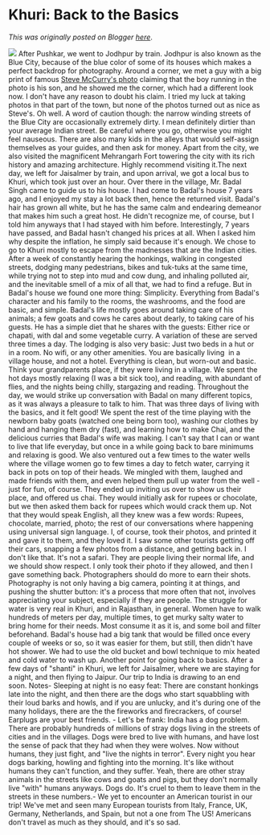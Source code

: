 # Khuri: Back to the Basics

*This was originally posted on Blogger [here](https://photopensieve.blogspot.com/2018/11/khuri-back-to-basics.html)*.

![](https://blogger.googleusercontent.com/img/b/R29vZ2xl/AVvXsEh5VFe7lxvStNxUUW83MCTWrL955qs2w61JYBpaPVVOmZC0uIqlEwevvb0u7evzMfL11IFfBNc7s0-4ImCIPspnIpyNvpzFKvQWvV-fs-EqJX8aRAMgJOtdmPDoNLatAd-KZvDozYYMsxsR/s5000/%255BUNSET%255D)
After Pushkar, we went to Jodhpur by train. Jodhpur is also known as the Blue City, because of the blue color of some of its houses which makes a perfect backdrop for photography. Around a corner, we met a guy with a big print of famous [Steve McCurry's photo](https://www.cavaliergalleries.com/artist/Steve_McCurry/works/4916) claiming that the boy running in the photo is his son, and he showed me the corner, which had a different look now. I don't have any reason to doubt his claim. I tried my luck at taking photos in that part of the town, but none of the photos turned out as nice as Steve's. Oh well. A word of caution though: the narrow winding streets of the Blue City are occasionally extremely dirty. I mean definitely dirtier than your average Indian street. Be careful where you go, otherwise you might feel nauseous. There are also many kids in the alleys that would self-assign themselves as your guides, and then ask for money. Apart from the city, we also visited the magnificent Mehrangarh Fort towering the city with its rich history and amazing architecture. Highly recommend visiting it.The next day, we left for Jaisalmer by train, and upon arrival, we got a local bus to Khuri, which took just over an hour. Over there in the village, Mr. Badal Singh came to guide us to his house. I had come to Badal's house 7 years ago, and I enjoyed my stay a lot back then, hence the returned visit. Badal's hair has grown all white, but he has the same calm and endearing demeanor that makes him such a great host. He didn't recognize me, of course, but I told him anyways that I had stayed with him before. Interestingly, 7 years have passed, and Badal hasn't changed his prices at all. When I asked him why despite the inflation, he simply said because it's enough. We chose to go to Khuri mostly to escape from the madnesses that are the Indian cities. After a week of constantly hearing the honkings, walking in congested streets, dodging many pedestrians, bikes and tuk-tuks at the same time, while trying not to step into mud and cow dung, and inhaling polluted air, and the inevitable smell of a mix of all that, we had to find a refuge. But in Badal's house we found one more thing: Simplicity. Everything from Badal's character and his family to the rooms, the washrooms, and the food are basic, and simple. Badal's life mostly goes around taking care of his animals; a few goats and cows he cares about dearly, to taking care of his guests. He has a simple diet that he shares with the guests: Either rice or chapati, with dal and some vegetable curry. A variation of these are served three times a day. The lodging is also very basic: Just two beds in a hut or in a room. No wifi, or any other amenities. You are basically living  in a village house, and not a hotel. Everything is clean, but worn-out and basic. Think your grandparents place, if they were living in a village. We spent the hot days mostly relaxing (I was a bit sick too), and reading, with abundant of flies, and the nights being chilly, stargazing and reading. Throughout the day, we would strike up conversation with Badal on many different topics, as it was always a pleasure to talk to him. That was three days of living with the basics, and it felt good! We spent the rest of the time playing with the newborn baby goats (watched one being born too), washing our clothes by hand and hanging them dry (fast), and learning how to make Chai, and the delicious curries that Badal's wife was making. I can't say that I can or want to live that life everyday, but once in a while going back to bare minimums and relaxing is good. We also ventured out a few times to the water wells where the village women go to few times a day to fetch water, carrying it back in pots on top of their heads. We mingled with them, laughed and made friends with them, and even helped them pull up water from the well - just for fun, of course. They ended up inviting us over to show us their place, and offered us chai. They would initially ask for rupees or chocolate, but we then asked them back for rupees which would crack them up. Not that they would speak English, all they knew was a few words: Rupees, chocolate, married, photo; the rest of our conversations where happening using universal sign language. I, of course, took their photos, and printed it and gave it to them, and they loved it. I saw some other tourists getting off their cars, snapping a few photos from a distance, and getting back in. I don't like that. It's not a safari. They are people living their normal life, and we should show respect. I only took their photo if they allowed, and then I gave something back. Photographers should do more to earn their shots. Photography is not only having a big camera, pointing it at things, and pushing the shutter button: it's a process that more often that not, involves appreciating your subject, especially if they are people. The struggle for water is very real in Khuri, and in Rajasthan, in general. Women have to walk hundreds of meters per day, multiple times, to get murky salty water to bring home for their needs. Most consume it as it is, and some boil and filter beforehand. Badal's house had a big tank that would be filled once every couple of weeks or so, so it was easier for them, but still, then didn't have hot shower. We had to use the old bucket and bowl technique to mix heated and cold water to wash up. Another point for going back to basics. After a few days of "shanti" in Khuri, we left for Jaisalmer, where we are staying for a night, and then flying to Jaipur. Our trip to India is drawing to an end soon. Notes- Sleeping at night is no easy feat: There are constant honkings late into the night, and then there are the dogs who start squabbling with their loud barks and howls, and if you are unlucky, and it's during one of the many holidays, there are the the fireworks and firecrackers, of course! Earplugs are your best friends. - Let's be frank: India has a dog problem. There are probably hundreds of millions of stray dogs living in the streets of cities and in the villages. Dogs were bred to live with humans, and have lost the sense of pack that they had when they were wolves. Now without humans, they just fight, and "live the nights in terror". Every night you hear dogs barking, howling and fighting into the morning. It's like without humans they can't function, and they suffer. Yeah, there are other stray animals in the streets like cows and goats and pigs, but they don't normally live "with" humans anyways. Dogs do. It's cruel to them to leave them in the streets in these numbers.- We yet to encounter an American tourist in our trip! We've met and seen many European tourists from Italy, France, UK, Germany, Netherlands, and Spain, but not a one from The US! Americans don't travel as much as they should, and it's so sad.